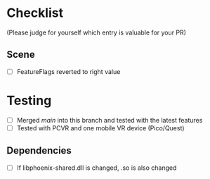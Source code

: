 # Checklist
(Please judge for yourself which entry is valuable for your PR)

## Scene
* [ ] FeatureFlags reverted to right value

# Testing
* [ ] Merged _main_ into this branch and tested with the latest features
* [ ] Tested with PCVR and one mobile VR device (Pico/Quest)

## Dependencies
* [ ] If libphoenix-shared.dll is changed, .so is also changed
